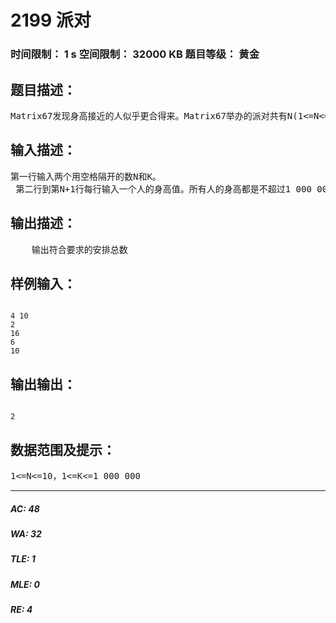 # 2199 派对   
### 时间限制： 1 s     空间限制： 32000 KB     题目等级： 黄金  
## 题目描述：  

<pre>
Matrix67发现身高接近的人似乎更合得来。Matrix67举办的派对共有N(1<=N<=10)个人参加，Matrix67需要把他们安排在圆桌上。Matrix67的安排原则是，圆桌上任意两个相邻人的身高之差不能超过K。请告诉Matrix67他共有多少种安排方法。
</pre>
  
  
## 输入描述：  

<pre>
第一行输入两个用空格隔开的数N和K。  
 第二行到第N+1行每行输入一个人的身高值。所有人的身高都是不超过1 000 000的正整数
</pre>
  
  
## 输出描述：  

<pre>
    输出符合要求的安排总数
</pre>
  
  
## 样例输入：  

<pre><code>
4 10  
2  
16  
6  
10
</code></pre>
  
  
## 输出输出：  

<pre><code>
2
</code></pre>
  
  
## 数据范围及提示：  

<pre>
1<=N<=10，1<=K<=1 000 000
</pre>
  
  
***  

##### AC: 48  
##### WA: 32  
##### TLE: 1  
##### MLE: 0  
##### RE: 4  
